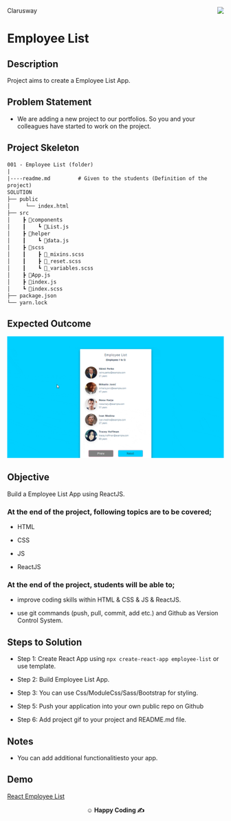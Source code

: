 <p>Clarusway<img align="right"
  src="https://secure.meetupstatic.com/photos/event/3/1/b/9/600_488352729.jpeg"  width="15px"></p>

# Employee List

## Description

Project aims to create a Employee List App.

## Problem Statement

- We are adding a new project to our portfolios. So you and your colleagues have started to work on the project.


## Project Skeleton

```
001 - Employee List (folder)
|
|----readme.md         # Given to the students (Definition of the project)
SOLUTION
├── public
│     └── index.html
├── src
│    ┣ 📂components
│    ┃    ┗ 📜List.js
│    ┣ 📂helper
│    ┃    ┗ 📜data.js
│    ┣ 📂scss
│    ┃    ┣ 📜_mixins.scss
│    ┃    ┣ 📜_reset.scss
│    ┃    ┗ 📜_variables.scss
│    ┣ 📜App.js
│    ┣ 📜index.js
│    ┗ 📜index.scss
├── package.json
└── yarn.lock

```

## Expected Outcome

![employeelist](employee-list.gif)

## Objective

Build a Employee List App using ReactJS.

### At the end of the project, following topics are to be covered;

- HTML

- CSS

- JS

- ReactJS

### At the end of the project, students will be able to;

- improve coding skills within HTML & CSS & JS & ReactJS.

- use git commands (push, pull, commit, add etc.) and Github as Version Control System.

## Steps to Solution

- Step 1: Create React App using `npx create-react-app employee-list` or use template.

- Step 2: Build Employee List App.

- Step 3: You can use Css/ModuleCss/Sass/Bootstrap for styling.

- Step 5: Push your application into your own public repo on Github

- Step 6: Add project gif to your project and README.md file.

## Notes

- You can add additional functionalitiesto your app.

## Demo

  <a href="https://employee-list-app-omega.vercel.app/" target="_blank">React Employee List</a>

**<p align="center">&#9786; Happy Coding &#9997;</p>**

